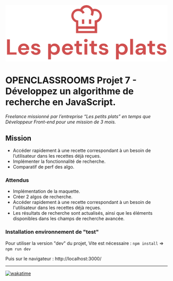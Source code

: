 <p align="center">
  <img src="public/icons/logo.png" alt="Sublime's custom image"/>
</p>


# OPENCLASSROOMS Projet 7 - Développez un algorithme de recherche en JavaScript.
*Freelance missionné par l’entreprise “Les petits plats” en temps que Développeur Front-end pour une mission de 3 mois.*

## Mission
* Accéder rapidement à une recette correspondant à un besoin de l’utilisateur dans les recettes déjà reçues.
* Implémenter la fonctionnalité de recherche.
* Comparatif de perf des algo.

### Attendus
* Implémentation de la maquette.
* Créer 2 algos de recherche.
* Accéder rapidement à une recette correspondant à un besoin de l'utilisateur dans les recettes déjà reçues.
* Les résultats de recherche sont actualisés, ainsi que les éléments disponibles dans les champs de recherche avancée.

### Installation environnement de "test"
Pour utiliser la version "dev" du projet, Vite est nécessaire :
`npm install` =>
`npm run dev`

Puis sur le navigateur : http://localhost:3000/

---
[![wakatime](https://wakatime.com/badge/user/e9b04158-0482-414a-b06c-6cc1f928b1c7/project/ae91f57b-585b-462b-b0bf-997ecf822ced.svg)](https://wakatime.com/badge/user/e9b04158-0482-414a-b06c-6cc1f928b1c7/project/ae91f57b-585b-462b-b0bf-997ecf822ced)
